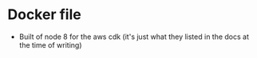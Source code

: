 # Docker file 
- Built of node 8 for the aws cdk (it's just what they listed in the docs at the time of writing)
